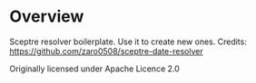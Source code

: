 
# Overview

Sceptre resolver boilerplate. Use it to create new ones. Credits:
https://github.com/zaro0508/sceptre-date-resolver

Originally licensed under Apache Licence 2.0

